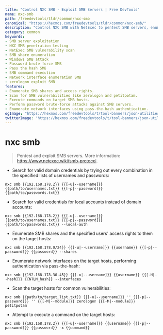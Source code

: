 ```yaml
---
title: "Control NXC SMB - Exploit SMB Servers | Free DevTools"
name: nxc-smb
path: /freedevtools/tldr/common/nxc-smb
canonical: "https://hexmos.com/freedevtools/tldr/common/nxc-smb/"
description: "Control NXC SMB with NetExec to pentest SMB servers, enumerate shares, and exploit vulnerabilities. Free online tool, no registration required."
category: common
keywords:
- SMB server exploitation
- NXC SMB penetration testing
- NetExec SMB vulnerability scan
- SMB share enumeration
- Windows SMB attack
- Password brute force SMB
- Pass the hash SMB
- SMB command execution
- Network interface enumeration SMB
- zerologon exploit SMB
features:
- Enumerate SMB shares and access rights.
- Scan for SMB vulnerabilities like zerologon and petitpotam.
- Execute commands on target SMB hosts.
- Perform password brute-force attacks against SMB servers.
- Enumerate network interfaces using pass-the-hash authentication.
ogImage: "https://hexmos.com/freedevtools/t/tool-banners/json-utilities-banner.png"
twitterImage: "https://hexmos.com/freedevtools/t/tool-banners/json-utilities-banner.png"
---
```


# nxc smb

> Pentest and exploit SMB servers.
> More information: <https://www.netexec.wiki/smb-protocol>.

- Search for valid domain credentials by trying out every combination in the specified lists of usernames and passwords:

`nxc smb {{192.168.178.2}} {{[-u|--username]}} {{path/to/usernames.txt}} {{[-p|--password]}} {{path/to/passwords.txt}}`

- Search for valid credentials for local accounts instead of domain accounts:

`nxc smb {{192.168.178.2}} {{[-u|--username]}} {{path/to/usernames.txt}} {{[-p|--password]}} {{path/to/passwords.txt}} --local-auth`

- Enumerate SMB shares and the specified users' access rights to them on the target hosts:

`nxc smb {{192.168.178.0/24}} {{[-u|--username]}} {{username}} {{[-p|--password]}} {{password}} --shares`

- Enumerate network interfaces on the target hosts, performing authentication via pass-the-hash:

`nxc smb {{192.168.178.30-45}} {{[-u|--username]}} {{username}} {{[-H|--hash]}} {{NTLM_hash}} --interfaces`

- Scan the target hosts for common vulnerabilities:

`nxc smb {{path/to/target_list.txt}} {{[-u|--username]}} '' {{[-p|--password]}} '' {{[-M|--module]}} zerologon {{[-M|--module]}} petitpotam`

- Attempt to execute a command on the target hosts:

`nxc smb {{192.168.178.2}} {{[-u|--username]}} {{username}} {{[-p|--password]}} {{password}} -x {{command}}`
